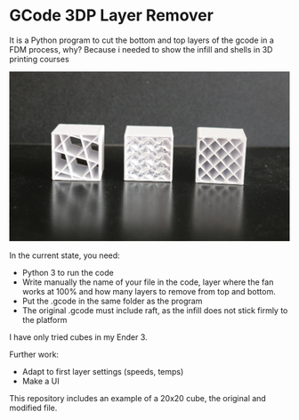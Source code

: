 # GCode 3DP Layer Remover

It is a Python program to cut the bottom and top layers of the gcode in a FDM process, why? Because i needed to show the infill and shells in 3D printing courses

<img src="/img/img1.png" width="700">

In the current state, you need:

- Python 3 to run the code
- Write manually the name of your file in the code, layer where the fan works at 100% and how many layers to remove from top and bottom.
- Put the .gcode in the same folder as the program
- The original .gcode must include raft, as the infill does not stick firmly to the platform

I have only tried cubes in my Ender 3.

Further work:

- Adapt to first layer settings (speeds, temps)
- Make a UI

This repository includes an example of a 20x20 cube, the original and modified file.


